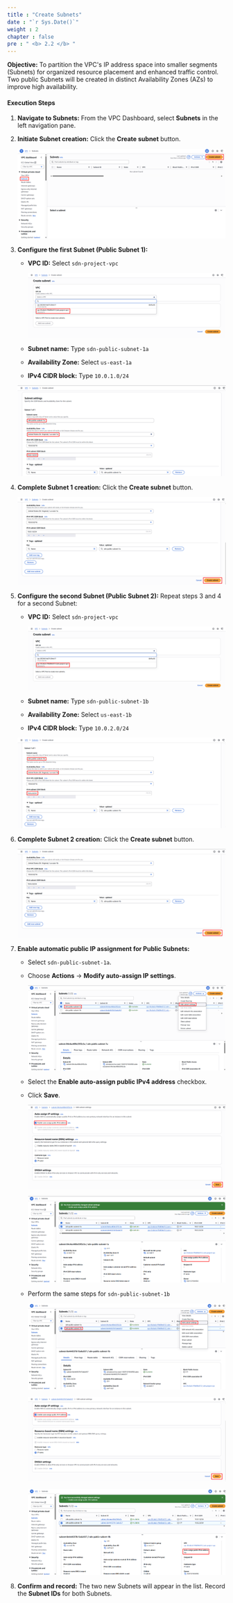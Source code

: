 ```yaml
---
title : "Create Subnets"
date : "`r Sys.Date()`"
weight : 2
chapter : false
pre : " <b> 2.2 </b> "
---
```


**Objective:** To partition the VPC's IP address space into smaller segments (Subnets) for organized resource placement and enhanced traffic control. Two public Subnets will be created in distinct Availability Zones (AZs) to improve high availability.
#### Execution Steps
1. **Navigate to Subnets:** From the VPC Dashboard, select **Subnets** in the left navigation pane.
2. **Initiate Subnet creation:** Click the **Create subnet** button.
    
    ![image.png](image.png)
    
3. **Configure the first Subnet (Public Subnet 1):**
    - **VPC ID:** Select `sdn-project-vpc`
        
        ![image.png](image%201.png)
        
    - **Subnet name:** Type `sdn-public-subnet-1a`
    - **Availability Zone:** Select `us-east-1a`
    - **IPv4 CIDR block:** Type `10.0.1.0/24`
    
    ![image.png](image%202.png)
    
4. **Complete Subnet 1 creation:** Click the **Create subnet** button.
    
    ![image.png](image%203.png)
    
5. **Configure the second Subnet (Public Subnet 2):** Repeat steps 3 and 4 for a second Subnet:
    - **VPC ID:** Select `sdn-project-vpc`
        
        ![image.png](image%204.png)
        
    - **Subnet name:** Type `sdn-public-subnet-1b`
    - **Availability Zone:** Select  `us-east-1b`
    - **IPv4 CIDR block:** Type `10.0.2.0/24`
    
    ![image.png](image%205.png)
    
6. **Complete Subnet 2 creation:** Click the **Create subnet** button.
    
    ![image.png](image%206.png)
    
7. **Enable automatic public IP assignment for Public Subnets:**
    - Select `sdn-public-subnet-1a`.
    - Choose **Actions** -> **Modify auto-assign IP settings**.
        
        ![image.png](image%207.png)
        
    - Select the **Enable auto-assign public IPv4 address** checkbox.
    - Click **Save**.
        
        ![image.png](image%208.png)
        
        ![image.png](image%209.png)
        
    - Perform the same steps for `sdn-public-subnet-1b`
        
        ![image.png](image%2010.png)
        
        ![image.png](image%2011.png)
        
        ![image.png](image%2012.png)
        
8. **Confirm and record:** The two new Subnets will appear in the list. Record the **Subnet IDs** for both Subnets.